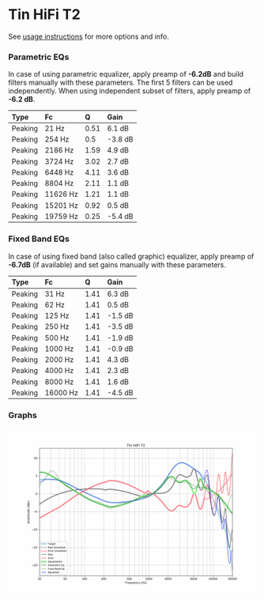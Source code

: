 # Tin HiFi T2
See [usage instructions](https://github.com/jaakkopasanen/AutoEq#usage) for more options and info.

### Parametric EQs
In case of using parametric equalizer, apply preamp of **-6.2dB** and build filters manually
with these parameters. The first 5 filters can be used independently.
When using independent subset of filters, apply preamp of **-6.2 dB**.

| Type    | Fc       |    Q | Gain    |
|:--------|:---------|:-----|:--------|
| Peaking | 21 Hz    | 0.51 | 6.1 dB  |
| Peaking | 254 Hz   | 0.5  | -3.8 dB |
| Peaking | 2186 Hz  | 1.59 | 4.9 dB  |
| Peaking | 3724 Hz  | 3.02 | 2.7 dB  |
| Peaking | 6448 Hz  | 4.11 | 3.6 dB  |
| Peaking | 8804 Hz  | 2.11 | 1.1 dB  |
| Peaking | 11626 Hz | 1.21 | 1.1 dB  |
| Peaking | 15201 Hz | 0.92 | 0.5 dB  |
| Peaking | 19759 Hz | 0.25 | -5.4 dB |

### Fixed Band EQs
In case of using fixed band (also called graphic) equalizer, apply preamp of **-6.7dB**
(if available) and set gains manually with these parameters.

| Type    | Fc       |    Q | Gain    |
|:--------|:---------|:-----|:--------|
| Peaking | 31 Hz    | 1.41 | 6.3 dB  |
| Peaking | 62 Hz    | 1.41 | 0.5 dB  |
| Peaking | 125 Hz   | 1.41 | -1.5 dB |
| Peaking | 250 Hz   | 1.41 | -3.5 dB |
| Peaking | 500 Hz   | 1.41 | -1.9 dB |
| Peaking | 1000 Hz  | 1.41 | -0.9 dB |
| Peaking | 2000 Hz  | 1.41 | 4.3 dB  |
| Peaking | 4000 Hz  | 1.41 | 2.3 dB  |
| Peaking | 8000 Hz  | 1.41 | 1.6 dB  |
| Peaking | 16000 Hz | 1.41 | -4.5 dB |

### Graphs
![](./Tin%20HiFi%20T2.png)